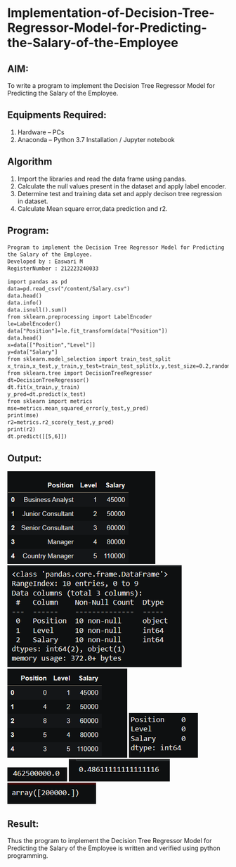 # Implementation-of-Decision-Tree-Regressor-Model-for-Predicting-the-Salary-of-the-Employee

## AIM:
To write a program to implement the Decision Tree Regressor Model for Predicting the Salary of the Employee.

## Equipments Required:
1. Hardware – PCs
2. Anaconda – Python 3.7 Installation / Jupyter notebook

## Algorithm
1. Import the libraries and read the data frame using pandas.
2. Calculate the null values present in the dataset and apply label encoder.
3. Determine test and training data set and apply decison tree regression in    dataset.
4. Calculate Mean square error,data prediction and r2.

## Program:
```
Program to implement the Decision Tree Regressor Model for Predicting the Salary of the Employee.
Developed by : Easwari M 
RegisterNumber : 212223240033  

```
```
import pandas as pd
data=pd.read_csv("/content/Salary.csv")
data.head()
data.info()
data.isnull().sum()
from sklearn.preprocessing import LabelEncoder
le=LabelEncoder()
data["Position"]=le.fit_transform(data["Position"])
data.head()
x=data[["Position","Level"]]
y=data["Salary"]
from sklearn.model_selection import train_test_split
x_train,x_test,y_train,y_test=train_test_split(x,y,test_size=0.2,random_state=2)
from sklearn.tree import DecisionTreeRegressor
dt=DecisionTreeRegressor()
dt.fit(x_train,y_train)
y_pred=dt.predict(x_test)
from sklearn import metrics
mse=metrics.mean_squared_error(y_test,y_pred)
print(mse)
r2=metrics.r2_score(y_test,y_pred)
print(r2)
dt.predict([[5,6]])
```

## Output:

![output](data.png)
![output](class.png)
![output](position.png)
![output](null.png)
![output](mse.png)
![output](r2.png)
![output](array.png)


## Result:
Thus the program to implement the Decision Tree Regressor Model for Predicting the Salary of the Employee is written and verified using python programming.

